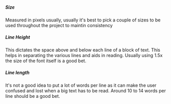 ##### Size
Measured in pixels usually, usually it's best to pick a couple of sizes to be used throughout the project to maintin consistency

##### Line Height
This dictates the space above and below each line of a block of text. This helps in separating the various lines and aids in reading. Usually using 1.5x the size of the font itself is a good bet.

##### Line length
It's not a good idea to put a lot of words per line as it can make the user confused and lost when a big text has to be read. Around 10 to 14 words per line should be a good bet.
